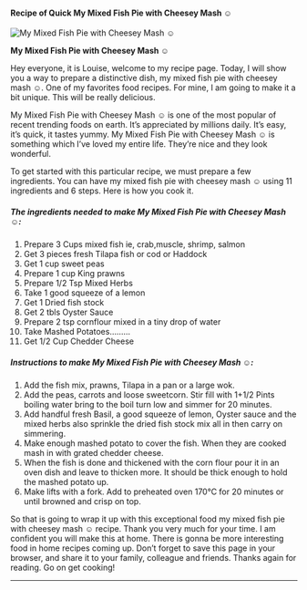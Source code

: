            

#### Recipe of Quick My Mixed Fish Pie with Cheesey Mash ☺

![My Mixed Fish Pie with Cheesey Mash ☺](https://img-global.cpcdn.com/recipes/7921472c15e75c2c/751x532cq70/my-mixed-fish-pie-with-cheesey-mash-%e2%98%ba-recipe-main-photo.jpg)

**My Mixed Fish Pie with Cheesey Mash ☺**

Hey everyone, it is Louise, welcome to my recipe page. Today, I will show you a way to prepare a distinctive dish, my mixed fish pie with cheesey mash ☺. One of my favorites food recipes. For mine, I am going to make it a bit unique. This will be really delicious.

My Mixed Fish Pie with Cheesey Mash ☺ is one of the most popular of recent trending foods on earth. It’s appreciated by millions daily. It’s easy, it’s quick, it tastes yummy. My Mixed Fish Pie with Cheesey Mash ☺ is something which I’ve loved my entire life. They’re nice and they look wonderful.

To get started with this particular recipe, we must prepare a few ingredients. You can have my mixed fish pie with cheesey mash ☺ using 11 ingredients and 6 steps. Here is how you cook it.

##### The ingredients needed to make My Mixed Fish Pie with Cheesey Mash ☺:

1.  Prepare 3 Cups mixed fish ie, crab,muscle, shrimp, salmon
2.  Get 3 pieces fresh Tilapa fish or cod or Haddock
3.  Get 1 cup sweet peas
4.  Prepare 1 cup King prawns
5.  Prepare 1/2 Tsp Mixed Herbs
6.  Take 1 good squeeze of a lemon
7.  Get 1 Dried fish stock
8.  Get 2 tbls Oyster Sauce
9.  Prepare 2 tsp cornflour mixed in a tiny drop of water
10.  Take Mashed Potatoes………
11.  Get 1/2 Cup Chedder Cheese

##### Instructions to make My Mixed Fish Pie with Cheesey Mash ☺:

1.  Add the fish mix, prawns, Tilapa in a pan or a large wok.
2.  Add the peas, carrots and loose sweetcorn. Stir fill with 1+1/2 Pints boiling water bring to the boil turn low and simmer for 20 minutes.
3.  Add handful fresh Basil, a good squeeze of lemon, Oyster sauce and the mixed herbs also sprinkle the dried fish stock mix all in then carry on simmering.
4.  Make enough mashed potato to cover the fish. When they are cooked mash in with grated chedder cheese.
5.  When the fish is done and thickened with the corn flour pour it in an oven dish and leave to thicken more. It should be thick enough to hold the mashed potato up.
6.  Make lifts with a fork. Add to preheated oven 170°C for 20 minutes or until browned and crisp on top.

So that is going to wrap it up with this exceptional food my mixed fish pie with cheesey mash ☺ recipe. Thank you very much for your time. I am confident you will make this at home. There is gonna be more interesting food in home recipes coming up. Don’t forget to save this page in your browser, and share it to your family, colleague and friends. Thanks again for reading. Go on get cooking!

* * *